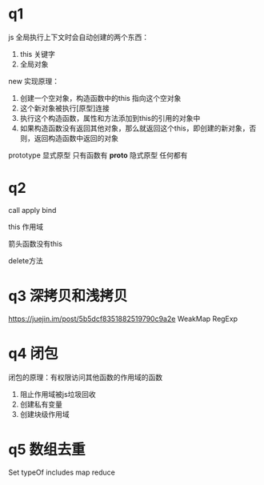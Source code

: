 # q1
js 全局执行上下文时会自动创建的两个东西：
1. this 关键字 
2. 全局对象 

new 实现原理：
  1. 创建一个空对象，构造函数中的this 指向这个空对象
  2. 这个新对象被执行[原型]连接
  3. 执行这个构造函数，属性和方法添加到this的引用的对象中
  4. 如果构造函数没有返回其他对象，那么就返回这个this，即创建的新对象，否则，返回构造函数中返回的对象

prototype 显式原型 只有函数有
__proto__ 隐式原型 任何都有


# q2 
call apply bind

this 作用域

箭头函数没有this

delete方法


# q3 深拷贝和浅拷贝 
https://juejin.im/post/5b5dcf8351882519790c9a2e
WeakMap
RegExp


# q4 闭包
闭包的原理：有权限访问其他函数的作用域的函数

1. 阻止作用域被js垃圾回收
2. 创建私有变量
3. 创建块级作用域

# q5 数组去重
Set typeOf includes map reduce
